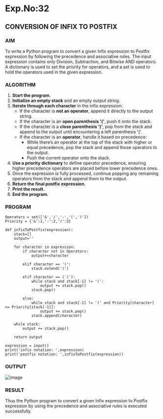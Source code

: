 # Exp.No:32  
## CONVERSION OF INFIX TO POSTFIX

### AIM  
To write a Python program to convert a given Infix expression to Postfix expression by following the precedence and associative rules. The input expression contains only Division, Subtraction, and Bitwise AND operators. A dictionary is used to set the priority for operators, and a set is used to hold the operators used in the given expression.


### ALGORITHM

1. **Start the program.**
2. **Initialize an empty stack** and an empty output string.
3. **Iterate through each character** in the infix expression:
   - If the character is **not an operator**, append it directly to the output string.
   - If the character is an **open parenthesis '('**, push it onto the stack.
   - If the character is a **close parenthesis ')'**, pop from the stack and append to the output until encountering a left parenthesis '('.
   - If the character is an **operator**, handle it based on precedence:
     - While there’s an operator at the top of the stack with higher or equal precedence, pop the stack and append those operators to the output.
     - Push the current operator onto the stack.
4. **Use a priority dictionary** to define operator precedence, ensuring higher precedence operators are placed before lower precedence ones.
5. Once the expression is fully processed, continue popping any remaining operators from the stack and append them to the output.
6. **Return the final postfix expression.**
7. **Print the result.**
8. **End the program.**


### PROGRAM

```
Operators = set(['&','/','-','(',')'])
Priority = {'&':1,'-':2,'/':3}

def infixToPostfix(expression):
    stack=[]
    output=''
    
    for character in expression:
        if character not in Operators:
            output+=character
            
        elif character == '(':
            stack.extend('(')
            
        elif character == (')'):
            while stack and stack[-1] != '(':
                output += stack.pop()
            stack.pop()
            
        else:
            while stack and stack[-1] != '(' and Priority[character] <= Priority[stack[-1]]:
                output += stack.pop()
            stack.append(character)
            
    while stack:
        output += stack.pop()
    
    return output
    
expression = input()
print('infix notation: ',expression)
print('postfix notation: ',infixToPostfix(expression))

```

### OUTPUT
![image](https://github.com/user-attachments/assets/74be0ab9-76d2-4756-bf24-78a86bd2661c)



### RESULT
Thus the Python program to convert a given Infix expression to Postfix expression by using the precedence and associative rules is executed successfully.

